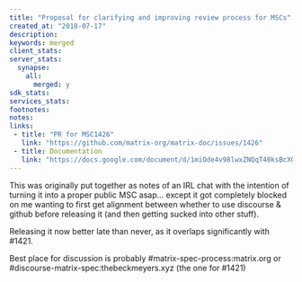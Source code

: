 ```yaml
---
title: "Proposal for clarifying and improving review process for MSCs"
created_at: "2018-07-17"
description:
keywords: merged
client_stats:
server_stats:
  synapse:
    all:
      merged: y
sdk_stats:
services_stats:
footnotes:
notes:
links:
 - title: "PR for MSC1426"
   link: "https://github.com/matrix-org/matrix-doc/issues/1426"
 - title: Documentation
   link: "https://docs.google.com/document/d/1miOde4v98lwxZNQqT40ksBcXGdliign8rfmobDfC5u0/edit"
---
```


This was originally put together as notes of an IRL chat with the intention of turning it into a proper public MSC asap... except it got completely blocked on me wanting to first get alignment between whether to use discourse & github before releasing it (and then getting sucked into other stuff).

Releasing it now better late than never, as it overlaps significantly with #1421.

Best place for discussion is probably #matrix-spec-process:matrix.org or #discourse-matrix-spec:thebeckmeyers.xyz (the one for #1421)
